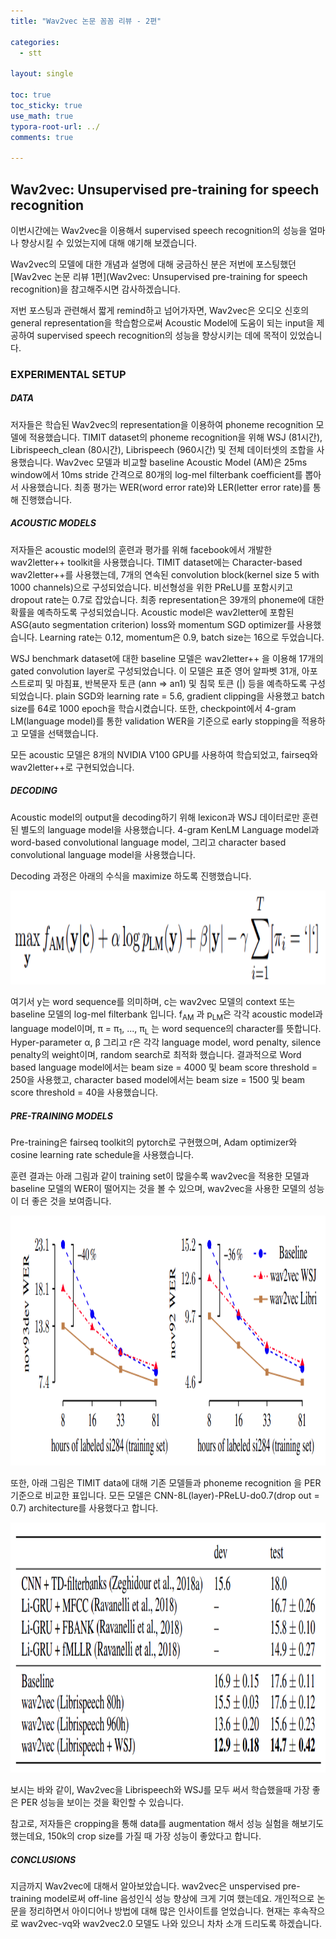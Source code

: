 ```yaml
---
title: "Wav2vec 논문 꼼꼼 리뷰 - 2편"

categories:
  - stt

layout: single

toc: true
toc_sticky: true
use_math: true
typora-root-url: ../
comments: true

---
```




## Wav2vec: Unsupervised pre-training for speech recognition



이번시간에는 Wav2vec을 이용해서 supervised speech recognition의 성능을 얼마나 향상시킬 수 있었는지에 대해 얘기해 보겠습니다.

Wav2vec의 모델에 대한 개념과 설명에 대해 궁금하신 분은 저번에 포스팅했던 [Wav2vec 논문 리뷰 1편](Wav2vec: Unsupervised pre-training for speech recognition)을 참고해주시면 감사하겠습니다.



저번 포스팅과 관련해서 짧게 remind하고 넘어가자면, Wav2vec은 오디오 신호의 general representation을 학습함으로써 Acoustic Model에 도움이 되는 input을 제공하여 supervised speech recognition의 성능을 향상시키는 데에 목적이 있었습니다.



### EXPERIMENTAL SETUP



##### DATA

저자들은 학습된 Wav2vec의 representation을 이용하여 phoneme recognition 모델에 적용했습니다. TIMIT dataset의 phoneme recognition을 위해 WSJ (81시간), Librispeech_clean (80시간), Librispeech (960시간) 및 전체 데이터셋의 조합을 사용했습니다. Wav2vec 모델과 비교할 baseline Acoustic Model (AM)은 25ms window에서 10ms stride 간격으로 80개의 log-mel filterbank coefficient를 뽑아서 사용했습니다. 최종 평가는 WER(word error rate)와 LER(letter error rate)를 통해 진행했습니다. 



##### ACOUSTIC MODELS

저자들은 acoustic model의 훈련과 평가를 위해 facebook에서 개발한 wav2letter++ toolkit을 사용했습니다. TIMIT dataset에는 Character-based wav2letter++를 사용했는데, 7개의 연속된 convolution block(kernel size 5 with 1000 channels)으로 구성되었습니다. 비선형성을 위한 PReLU를 포함시키고 dropout rate는 0.7로 잡았습니다. 최종 representation은 39개의 phoneme에 대한 확률을 예측하도록 구성되었습니다. Acoustic model은 wav2letter에 포함된 ASG(auto segmentation criterion) loss와 momentum SGD optimizer를 사용했습니다. Learning rate는 0.12, momentum은 0.9, batch size는 16으로 두었습니다.   

WSJ benchmark dataset에 대한 baseline 모델은 wav2letter++ 을 이용해 17개의 gated convolution layer로 구성되었습니다. 이 모델은 표준 영어 알파벳 31개, 아포스트로피 및 마침표, 반복문자 토큰 (ann => an1) 및 침묵 토큰 (\|) 등을 예측하도록 구성되었습니다. plain SGD와 learning rate = 5.6, gradient clipping을 사용했고 batch size를 64로 1000 epoch을 학습시켰습니다. 또한, checkpoint에서 4-gram LM(language model)를 통한 validation WER을 기준으로 early stopping을 적용하고 모델을 선택했습니다.

모든 acoustic 모델은 8개의 NVIDIA V100 GPU를 사용하여 학습되었고, fairseq와 wav2letter++로 구현되었습니다. 

 

##### DECODING

Acoustic model의 output을 decoding하기 위해 lexicon과 WSJ 데이터로만 훈련된 별도의 language model을 사용했습니다.  4-gram KenLM Language model과 word-based convolutional language model, 그리고 character based convolutional language model을 사용했습니다.

Decoding 과정은 아래의 수식을 maximize 하도록 진행했습니다.



<center>
  <img src="/images/wav2vec/decoding.png" width="1000" height="150">  
</center>



여기서 y는 word sequence를 의미하며, c는 wav2vec 모델의 context 또는 baseline 모델의 log-mel filterbank 입니다. f<sub>AM</sub> 과 p<sub>LM</sub>은 각각 acoustic model과 language model이며, π = π<sub>1</sub>, ..., π<sub>L</sub> 는 word sequence의 character를 뜻합니다. Hyper-parameter α, β 그리고  r은 각각 language model, word penalty, silence penalty의 weight이며, random search로 최적화 했습니다. 결과적으로 Word based language model에서는 beam size = 4000 및 beam score threshold = 250을 사용했고, character based model에서는 beam size = 1500 및 beam score threshold = 40을 사용했습니다. 



##### PRE-TRAINING MODELS

Pre-training은 fairseq toolkit의 pytorch로 구현했으며, Adam optimizer와 cosine learning rate schedule을 사용했습니다. 

훈련 결과는 아래 그림과 같이 training set이 많을수록 wav2vec을 적용한 모델과 baseline 모델의 WER이 떨어지는 것을 볼 수 있으며, wav2vec을 사용한 모델의 성능이 더 좋은 것을 보여줍니다.



<center>
  <img src="/images/wav2vec/result1.png" width="1000" height="400">  
</center>



또한, 아래 그림은 TIMIT data에 대해 기존 모델들과 phoneme recognition 을 PER 기준으로 비교한 표입니다. 모든 모델은 CNN-8L(layer)-PReLU-do0.7(drop out = 0.7) architecture를 사용했다고 합니다.



<center>
  <img src="/images/wav2vec/result2.png" width="1000" height="400">  
</center>



보시는 바와 같이, Wav2vec을 Librispeech와 WSJ를 모두 써서 학습했을때 가장 좋은 PER 성능을 보이는 것을 확인할 수 있습니다.

참고로, 저자들은 cropping을 통해 data를 augmentation 해서 성능 실험을 해보기도 했는데요, 150k의 crop size를 가질 때 가장 성능이 좋았다고 합니다.



##### CONCLUSIONS

지금까지 Wav2vec에 대해서 알아보았습니다. wav2vec은 unspervised pre-training model로써 off-line 음성인식 성능 향상에 크게 기여 했는데요. 개인적으로 논문을 정리하면서 아이디어나 방법에 대해 많은 인사이트를 얻었습니다. 현재는 후속작으로 wav2vec-vq와 wav2vec2.0 모델도 나와 있으니 차차 소개 드리도록 하겠습니다.

